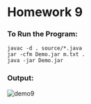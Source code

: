 # Homework 9

### To Run the Program:

```
javac -d . source/*.java
jar -cfm Demo.jar m.txt .
java -jar Demo.jar
```

### Output:
![demo9](https://user-images.githubusercontent.com/26886594/69473848-d4799680-0d7e-11ea-83fd-fbb9460c11e1.png)
